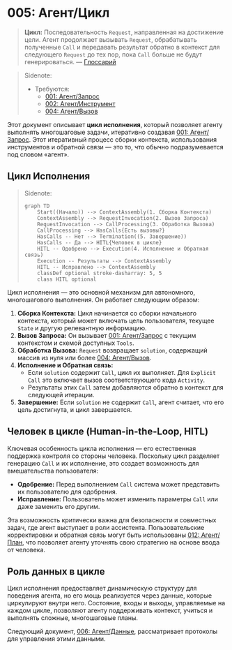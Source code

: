 # 005: Агент/Цикл

> **Цикл:** Последовательность `Request`, направленная на достижение цели. Агент продолжает вызывать `Request`, обрабатывать полученные `Call` и передавать результат обратно в контекст для следующего `Request` до тех пор, пока `Call` больше не будут генерироваться. — [Глоссарий](./000_glossary.md)

> Sidenote:
> - Требуются:
>   - [001: Агент/Запрос](./001_agent_request.md)
>   - [002: Агент/Инструмент](./002_agent_tool.md)
>   - [004: Агент/Вызов](./004_agent_call.md)

Этот документ описывает **цикл исполнения**, который позволяет агенту выполнять многошаговые задачи, итеративно создавая [001: Агент/Запрос](./001_agent_request.md). Этот итеративный процесс сборки контекста, использования инструментов и обратной связи — это то, что обычно подразумевается под словом «агент».

## Цикл Исполнения

> Sidenote:
> ```mermaid
> graph TD
>     Start((Начало)) --> ContextAssembly(1. Сборка Контекста)
>     ContextAssembly --> RequestInvocation(2. Вызов Запроса)
>     RequestInvocation --> CallProcessing(3. Обработка Вызова)
>     CallProcessing --> HasCalls{Есть вызовы?}
>     HasCalls -- Нет --> Termination((5. Завершение))
>     HasCalls -- Да --> HITL{Человек в цикле}
>     HITL -- Одобрено --> Execution(4. Исполнение и Обратная связь)
>     Execution -- Результаты --> ContextAssembly
>     HITL -- Исправлено --> ContextAssembly
>     classDef optional stroke-dasharray: 5, 5
>     class HITL optional
> ```

Цикл исполнения — это основной механизм для автономного, многошагового выполнения. Он работает следующим образом:

1.  **Сборка Контекста:** Цикл начинается со сборки начального контекста, который может включать цель пользователя, текущее `State` и другую релевантную информацию.
2.  **Вызов Запроса:** Он вызывает [001: Агент/Запрос](./001_agent_request.md) с текущим контекстом и схемой доступных `Tools`.
3.  **Обработка Вызова:** `Request` возвращает `solution`, содержащий массив из нуля или более [004: Агент/Вызов](./004_agent_call.md).
4.  **Исполнение и Обратная связь:**
    - Если `solution` содержит `Call`, цикл их выполняет. Для `Explicit` `Call` это включает вызов соответствующего кода `Activity`.
    - Результаты этих `Call` затем добавляются обратно в контекст для следующей итерации.
5.  **Завершение:** Если `solution` не содержит `Call`, агент считает, что его цель достигнута, и цикл завершается.

## Человек в цикле (Human-in-the-Loop, HITL)

Ключевая особенность цикла исполнения — его естественная поддержка контроля со стороны человека. Поскольку цикл разделяет генерацию `Call` и их исполнение, это создает возможность для вмешательства пользователя:

- **Одобрение:** Перед выполнением `Call` система может представить их пользователю для одобрения.
- **Исправление:** Пользователь может изменить параметры `Call` или даже заменить его другим.

Эта возможность критически важна для безопасности и совместных задач, где агент выступает в роли ассистента. Пользовательские корректировки и обратная связь могут быть использованы [012: Агент/План](./012_agent_plan.md), что позволяет агенту уточнять свою стратегию на основе ввода от человека.

## Роль данных в цикле

Цикл исполнения предоставляет динамическую структуру для поведения агента, но его мощь реализуется через данные, которые циркулируют внутри него. Состояние, входы и выходы, управляемые на каждом цикле, позволяют агенту поддерживать контекст, учиться и выполнять сложные, многошаговые планы.

Следующий документ, [006: Агент/Данные](./006_agent_data.md), рассматривает протоколы для управления этими данными.